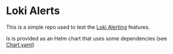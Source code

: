 # Loki Alerts
This is a simple repo used to test the [Loki Alerting](https://grafana.com/docs/loki/latest/alert) features.

Is is provided as an Helm chart that uses some dependencies (see [Chart.yaml](loki-alerts/Chart.yaml))